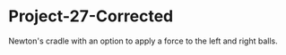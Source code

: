 # Project-27-Corrected
Newton's cradle with an option to apply a force to the left and right balls.
